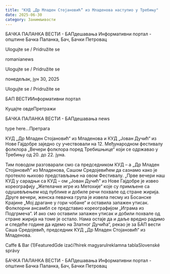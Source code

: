 ```yaml
---
title: "КУД „Др Младен Стојановић“ из Младенова наступио у Требињу"
date: 2025-06-30
category: Занимљивости
---
```


БАЧКА ПАЛАНКА ВЕСТИ - БАПдешавања Информативни портал - општине Бачка Паланка, Бач, Бачки Петровац

Ulogujte se / Pridružite se

romanianews

Ulogujte se / Pridružite se

понедељак, јун 30, 2025

Ulogujte se / Pridružite se

БАП ВЕСТИИнформативни портал

Куцајте овдеПретражи

БАЧКА ПАЛАНКА ВЕСТИ - БАПдешавања news

type here...Претрага

КУД „Др Младен Стојановић“ из Младенова и КУД „Јован Дучић“ из Нове Гајдобре заједно су учествовали на 12. Међународном фестивалу фолклора „Вечери фолклора поред Требишњице“ који се одржавао у Требињу од 20. до 22. јуна.

Тим поводом разговарали смо са председником КУД – а „Др Младен Стојановић“ из Младенова, Сашом Средојевићем да сазнамо како је протекло њихово представљање на овом Фестивалу.
„Прве вечери наш КУД у сарадњи са КУД – ом „Јован Дучић“ из Нове Гајдобре је извео кореографију „Жетелачке игре из Метохије“ које су примљене са одушевљењем код публике и добиле речи похвале од стране жирија. Друге вечери, женска певачка група је извела песму из Босанске Крајине „Мој драгане у гори чобане“ и оставила запажен утисак. Фолклорни ансамбл се представио кореографијом „Играма из Подгрмеча“. И ако смо оставили запажен утисак и добили похвале од стране жирија на томе је остало. Нама остаје да и даље вредно радимо и следеће године да идемо на Златног Дучића“, рекао је за БАП вести Саша Средојевић, председник КУД „Др Младен Стојановић“ из Младенова.

Caffe & Bar (1)FeaturedGde izaći?hírek magyarulreklamna tablaSlovenské správy

БАЧКА ПАЛАНКА ВЕСТИ - БАПдешавања Информативни портал - општине Бачка Паланка, Бач, Бачки Петровац
